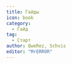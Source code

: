 ```yaml
---
title: Гайды
icon: book
category:
  - Гайд
tag:
  - Старт
author: QweRez, Schvis
editor: "MrERROR"
---
```


<AutoCatalog />
